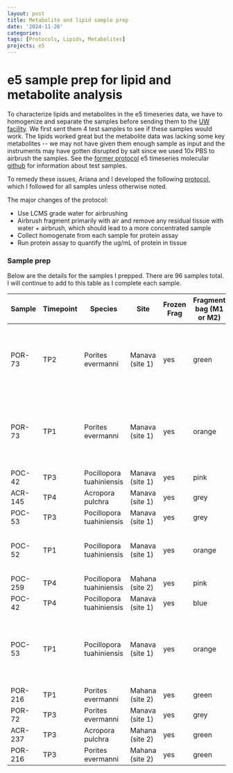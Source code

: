 ```yaml
---
layout: post
title: Metabolite and lipid sample prep
date: '2024-11-26'
categories:
tags: [Protocols, Lipids, Metabolites]
projects: e5
---
```


# e5 sample prep for lipid and metabolite analysis

To characterize lipids and metabolites in the e5 timeseries data, we have to homogenize and separate the samples before sending them to the [UW facility](https://northwestmetabolomicsorg.wpcomstaging.com/). We first sent them 4 test samples to see if these samples would work. The lipids worked great but the metabolite data was lacking some key metabolites --  we may not have given them enough sample as input and the instruments may have gotten disrupted by salt since we used 10x PBS to airbrush the samples. See the [former protocol](https://github.com/JillAshey/JillAshey_Putnam_Lab_Notebook/blob/master/_posts/2024-08-29-e5-Airbrushing-Metabolomics-Test-Samples.md) e5 timeseries molecular [github](https://github.com/urol-e5/timeseries_molecular/tree/main/M-multi-species) for information about test samples. 

To remedy these issues, Ariana and I developed the following [protocol](https://ahuffmyer.github.io/ASH_Putnam_Lab_Notebook/E5-metabolomics-lipidomics-tissue-preps/), which I followed for all samples unless otherwise noted. 

The major changes of the protocol: 

- Use LCMS grade water for airbrushing 
- Airbrush fragment primarily with air and remove any residual tissue with water + airbrush, which should lead to a more concentrated sample 
- Collect homogenate from each sample for protein assay
- Run protein assay to quantify the ug/mL of protein in tissue 

### Sample prep 

Below are the details for the samples I prepped. There are 96 samples total. I will continue to add to this table as I complete each sample. 

| Sample  | Timepoint | Species                  | Site            | Frozen Frag | Fragment bag (M1 or M2) | Bag notes                                                                      | Jill finding note | Date of airbrushing | Airbrush notes                                                          | Serial number | Metabolite volume (uL) | Lipid volume (uL) | Backup volume (uL) | Protein volume (uL) | Total volume (mL) |
| ------- | --------- | ------------------------ | --------------- | ----------- | ----------------------- | ------------------------------------------------------------------------------ | ----------------- | ------------------- | ----------------------------------------------------------------------- | ------------- | ---------------------- | ----------------- | ------------------ | ------------------- | ----------------- |
| POR-73  | TP2       | Porites evermanni        | Manava (site 1) | yes         | green                   | No date on whirlpak, but from March - based on handwriting. Zoe has picture,   |                   | 20241126 ?          | Could be from TP1 or TP2 - need to check handwriting and photos of bags | 1             | 1000                   | 1000              | 1000               | 1000                | 6                 |
| POR-73  | TP1       | Porites evermanni        | Manava (site 1) | yes         | orange                  | From "undated" January bag - Zoe has picture                                   |                   | 20241126 ?          | Could be from TP1 or TP2 - need to check handwriting and photos of bags | 1             | 1000                   | 1000              | 1000               | 1000                | 6                 |
| POC-42  | TP3       | Pocillopora tuahiniensis | Manava (site 1) | yes         | pink                    |                                                                                |                   | 20241126            |                                                                         | 2             | 1000                   | 1000              | 1000               | 1000                | 5                 |
| ACR-145 | TP4       | Acropora pulchra         | Manava (site 1) | yes         | grey                    |                                                                                |                   | 20241126            |                                                                         | 3             | 1000                   | 1000              | 1000               | 1000                | 5.5               |
| POC-53  | TP3       | Pocillopora tuahiniensis | Manava (site 1) | yes         | grey                    |                                                                                |                   | 20241126            |                                                                         | 4             | 1000                   | 1000              | 1000               | 1000                | 4                 |
| POC-52  | TP1       | Pocillopora tuahiniensis | Manava (site 1) | yes         | orange                  | From "undated" January bag - Zoe has picture                                   |                   | 20241126            |                                                                         | 5             | 1000                   | 1000              | 1000               | 1000                | 4                 |
| POC-259 | TP4       | Pocillopora tuahiniensis | Mahana (site 2) | yes         | pink                    |                                                                                |                   | 20241126            |                                                                         | 6             | 1000                   | 1000              | 1000               | 1000                | 5                 |
| POC-42  | TP4       | Pocillopora tuahiniensis | Manava (site 1) | yes         | blue                    |                                                                                |                   | 20241126            |                                                                         | 7             | 1000                   | 1000              | 1000               | 1000                | 9                 |
| POC-53  | TP1       | Pocillopora tuahiniensis | Manava (site 1) | yes         | orange                  | No date on whirlpak, but from January - based on handwriting. Zoe has picture, |                   | 20241126            |                                                                         | 8             | 1000                   | 1000              | 1000               | 1000                | 4                 |
| POR-216 | TP1       | Porites evermanni        | Mahana (site 2) | yes         | green                   |                                                                                |                   | 20241126            |                                                                         | 9             | 1000                   | 1000              | 1000               | 1000                | 9                 |
| POR-72  | TP3       | Porites evermanni        | Manava (site 1) | yes         | grey                    |                                                                                |                   | 20241126            |                                                                         | 10            | 1000                   | 1000              | 1000               | 1000                | 4                 |
| ACR-237 | TP3       | Acropora pulchra         | Mahana (site 2) | yes         | green                   |                                                                                |                   | 20241126            |                                                                         | 11            | 1000                   | 1000              | 1000               | 500                 | 3.5               |
| POR-216 | TP3       | Porites evermanni        | Mahana (site 2) | yes         | green                   |                                                                                |                   | 20241126            |                                                                         | 12            | 1000                   | 1000              | 1000               | 500                 | 3.5               |